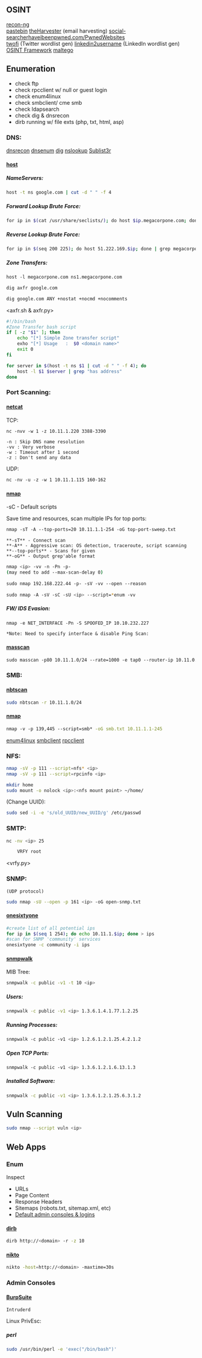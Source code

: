 ## OSINT
[recon-ng](recon-ng.md)  
[pastebin](https://pastebin.com)
[theHarvester](theHarvester.md) (email harvesting)
[social-searcher](https://www.social-searcher.com)[haveibeenpwned.com/PwnedWebsites](https://haveibeenpwned.com/PwnedWebsites)  
[twofi](twofi.md) (Twitter wordlist gen) 
[linkedin2username](linkedin2username.md) (LinkedIn wordlist gen) 
[OSINT Framework](https://osintframework.com)
[maltego](https://www.maltego.com/maltego-community/)


## Enumeration
- check ftp  
- check rpcclient w/ null or guest login  
- check enum4linux  
- check smbclient/ cme smb  
- check ldapsearch  
- check dig & dnsrecon  
- dirb running w/ file exts (php, txt, html, asp)

### DNS:
[dnsrecon](dnsrecon.md)
[dnsenum](dnsenum.md)
[dig](OS%20Commands.md#dig)
[nslookup](OS%20Commands.md#nslookup)
[Sublist3r](sublist3r.md)

#### [host](OS%20Commands.md#host)
##### NameServers:
```bash
host -t ns google.com | cut -d " " -f 4
```

##### Forward Lookup Brute Force:
```bash
for ip in $(cat /usr/share/seclists/); do host $ip.megacorpone.com; done
```

##### Reverse Lookup Brute Force:
```bash
for ip in $(seq 200 225); do host 51.222.169.$ip; done | grep megacorpone | grep -v "not found"
```

##### Zone Transfers:
```bash
host -l megacorpone.com ns1.megacorpone.com

dig axfr google.com

dig google.com ANY +nostat +nocmd +nocomments
```
\<axfr.sh & axfr.py\>
```bash
#!/bin/bash
#Zone Transfer bash script
if [ -z "$1" ]; then
	echo "[*] Simple Zone transfer script"
	exho "[*] Usage   :  $0 <domain name>"
	exit 0
fi

for server in $(host -t ns $1 | cut -d " " -f 4); do
	host -l $1 $server | grep "has address"
done
```

### Port Scanning:
#### [netcat](netcat.md)
TCP:
```bash
nc -nvv -w 1 -z 10.11.1.220 3388-3390
```
	-n : Skip DNS name resolution  
	-vv : Very verbose  
	-w : Timeout after 1 second  
	-z : Don't send any data  
UDP:
```bash
nc -nv -u -z -w 1 10.11.1.115 160-162
```

#### [nmap](nmap.md)
-sC - Default scripts

Save time and resources, scan multiple IPs for top ports:  
```bash
nmap -sT -A --top-ports=20 10.11.1.1-254 -oG top-port-sweep.txt
```
	**-sT** - Connect scan  
	**-A** - Aggressive scan: OS detection, traceroute, script scanning  
	**--top-ports** - Scans for given
	**-oG** - Output grep'able format
```bash
nmap <ip> -vv -n -Pn -p-  
(may need to add --max-scan-delay 0)  
  
sudo nmap 192.168.222.44 -p- -sV -vv --open --reason  
  
sudo nmap -A -sV -sC -sU <ip> --script=*enum -vv
```

##### FW/ IDS Evasion:
```bash
nmap -e NET_INTERFACE -Pn -S SPOOFED_IP 10.10.232.227
```
	*Note: Need to specify interface & disable Ping Scan:


#### [masscan](masscan.md)
```bash
sudo masscan -p80 10.11.1.0/24 --rate=1000 -e tap0 --router-ip 10.11.0.1
```

### SMB:
#### [nbtscan](nbtscan.md)
```bash
sudo nbtscan -r 10.11.1.0/24
```

#### [nmap](nmap.md)
```bash
nmap -v -p 139,445 --script=smb* -oG smb.txt 10.11.1.1-245
```
[enum4linux](enum4linux.md)
[smbclient](smbclient.md)
[rpcclient](rpcclient.md)


### NFS:
```bash
nmap -sV -p 111 --script=nfs* <ip>
nmap -sV -p 111 --script=rpcinfo <ip>
```

```bash
mkdir home
sudo mount -o nolock <ip>:<nfs mount point> ~/home/
```

(Change UUID):
```bash
sudo sed -i -e 's/old_UUID/new_UUID/g' /etc/passwd
```


### SMTP:
```bash
nc -nv <ip> 25

	VRFY root
```
\<vrfy.py\>


### SNMP:
	(UDP protocol)

```bash
sudo nmap -sU --open -p 161 <ip> -oG open-snmp.txt
```

#### [onesixtyone](onesixtyone.md)
```bash
#create list of all potential ips
for ip in $(seq 1 254); do echo 10.11.1.$ip; done > ips
#scan for SNMP 'community' services
onesixtyone -c community -i ips
```

#### [snmpwalk](snmpwalk.md)
MIB Tree:
```bash
snmpwalk -c public -v1 -t 10 <ip>
```

##### Users:
```bash
snmpwalk -c public -v1 <ip> 1.3.6.1.4.1.77.1.2.25
```

##### Running Processes:
```bash
snmpwalk -c public -v1 <ip> 1.2.6.1.2.1.25.4.2.1.2
```

##### Open TCP Ports:
```bash
snmpwalk -c public -v1 <ip> 1.3.6.1.2.1.6.13.1.3
```

##### Installed Software:
```bash
snmpwalk -c public -v1 <ip> 1.3.6.1.2.1.25.6.3.1.2
```


## Vuln Scanning
```bash
sudo nmap --script vuln <ip>
```


## Web Apps

### Enum
Inspect
- URLs
- Page Content
- Response Headers
- Sitemaps (robots.txt, sitemap.xml, etc)
- [Default admin consoles & logins](8.x%20-%20Admin%20Consoles.md)

#### [dirb](dirb.md)
```bash
dirb http://<domain> -r -z 10
```

#### [nikto](nikto.md)
```bash
nikto -host=http://<domain> -maxtime=30s
```


### Admin Consoles

#### [BurpSuite](burpsuite.md)
	Intruderd







Linux PrivEsc:

##### perl
```bash
sudo /usr/bin/perl -e 'exec("/bin/bash")'
```